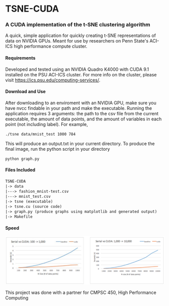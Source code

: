 # TSNE-CUDA
### A CUDA implementation of the t-SNE clustering algorithm

A quick, simple application for quickly creating t-SNE representations of data on NVIDIA GPUs. Meant for use by researchers on Penn State's ACI-ICS high performance compute cluster.

#### Requirements

Developed and tested using an NVIDIA Quadro K4000 with CUDA 9.1 installed on the PSU ACI-ICS cluster. For more info on the cluster, please visit https://ics.psu.edu/computing-services/.

#### Download and Use

After downloading to an enviroment with an NVIDIA GPU, make sure you have nvcc findable in your path and make the executable. Running the application requires 3 arguments: the path to the csv file from the current executable, the amount of data points, and the amount of variables in each point (not including label). For example,

```
./tsne data/mnist_test 1000 784
```

This will produce an output.txt in your current directory. To produce the final image, run the python script in your directory

```
python graph.py
```

#### Files Included
```
TSNE-CUDA
|-> data
|---> fashion_mnist-test.csv 
|---> mnist_test.csv
|-> tsne (executable)
|-> tsne.cu (source code)
|-> graph.py (produce graphs using matplotlib and generated output)
|-> Makefile 
```

#### Speed

![alt text][tests]

This project was done with a partner for CMPSC 450, High Performance Computing

[tests]: /tests.png "test pics"
